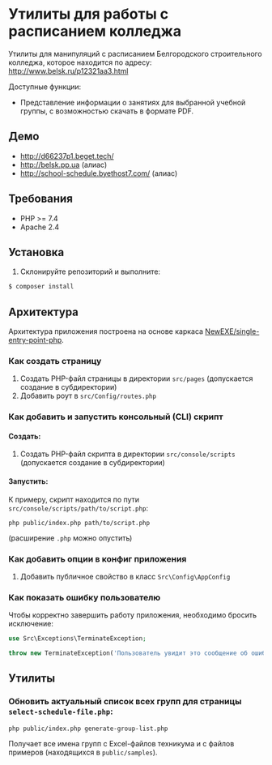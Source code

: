 # Утилиты для работы с расписанием колледжа
Утилиты для манипуляций с расписанием Белгородского строительного колледжа, которое находится по адресу: http://www.belsk.ru/p12321aa3.html

Доступные функции:
* Представление информации о занятиях для выбранной учебной группы, с возможностью скачать в формате PDF.

## Демо
* http://d66237p1.beget.tech/
* http://belsk.pp.ua (алиас)
* http://school-schedule.byethost7.com/ (алиас)

## Требования
* PHP >= 7.4
* Apache 2.4

## Установка
1. Склонируйте репозиторий и выполните:
```bash
$ composer install
```
## Архитектура
Архитектура приложения построена на основе каркаса [NewEXE/single-entry-point-php](https://github.com/NewEXE/single-entry-point-php).

### Как создать страницу
1. Создать PHP-файл страницы в директории `src/pages` (допускается создание в субдиректории)
2. Добавить роут в `src/Config/routes.php`

### Как добавить и запустить консольный (CLI) скрипт
#### Создать:
1. Создать PHP-файл скрипта в директории `src/console/scripts` (допускается создание в субдиректории)
#### Запустить:
К примеру, скрипт находится по пути `src/console/scripts/path/to/script.php`:
```
php public/index.php path/to/script.php
```
(расширение `.php` можно опустить)

### Как добавить опции в конфиг приложения
1. Добавить публичное свойство в класс `Src\Config\AppConfig`

### Как показать ошибку пользователю
Чтобы корректно завершить работу приложения, необходимо бросить исключение:
```php
use Src\Exceptions\TerminateException;

throw new TerminateException('Пользователь увидит это сообщение об ошибке');
```

## Утилиты
### Обновить актуальный список всех групп для страницы `select-schedule-file.php`:
```
php public/index.php generate-group-list.php
```
Получает все имена групп с Excel-файлов техникума и с файлов примеров (находящихся в `public/samples`).
